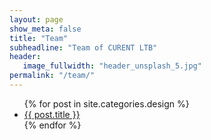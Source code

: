 ```yaml
---
layout: page
show_meta: false
title: "Team"
subheadline: "Team of CURENT LTB"
header:
   image_fullwidth: "header_unsplash_5.jpg"
permalink: "/team/"
---
```

<ul>
    {% for post in site.categories.design %}
    <li><a href="{{ site.url }}{{ site.baseurl }}{{ post.url }}">{{ post.title }}</a></li>
    {% endfor %}
</ul>
